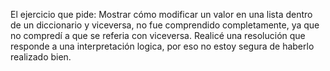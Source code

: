 El ejercicio que pide: Mostrar cómo modificar un valor en una lista dentro de un diccionario y viceversa, no fue comprendido completamente, 
ya que no compredí a que se referia con viceversa.
Realicé una resolución que responde a una interpretación logica, por eso no estoy segura de haberlo realizado bien.
